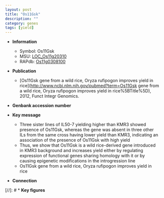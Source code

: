 ```yaml
---
layout: post
title: "Os11Gsk"
description: ""
category: genes
tags: [yield]
---
```


* **Information**  
    + Symbol: Os11Gsk  
    + MSU: [LOC_Os11g20310](http://rice.plantbiology.msu.edu/cgi-bin/ORF_infopage.cgi?orf=LOC_Os11g20310)  
    + RAPdb: [Os11g0308100](http://rapdb.dna.affrc.go.jp/viewer/gbrowse_details/irgsp1?name=Os11g0308100)  

* **Publication**  
    + [Os11Gsk gene from a wild rice, Oryza rufipogon improves yield in rice](http://www.ncbi.nlm.nih.gov/pubmed?term=Os11Gsk gene from a wild rice, Oryza rufipogon improves yield in rice%5BTitle%5D), 2012, Funct Integr Genomics.

* **Genbank accession number**  

* **Key message**  
    + Three sister lines of IL50-7 yielding higher than KMR3 showed presence of Os11Gsk, whereas the gene was absent in three other ILs from the same cross having lower yield than KMR3, indicating an association of the presence of Os11Gsk with high yield
    + Thus, we show that Os11Gsk is a wild rice-derived gene introduced in KMR3 background and increases yield either by regulating expression of functional genes sharing homology with it or by causing epigenetic modifications in the introgression line
    + Os11Gsk gene from a wild rice, Oryza rufipogon improves yield in rice

* **Connection**  

[//]: # * **Key figures**  



